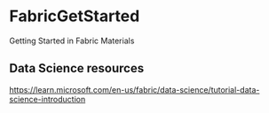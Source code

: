 # FabricGetStarted
Getting Started in Fabric Materials

## Data Science resources
https://learn.microsoft.com/en-us/fabric/data-science/tutorial-data-science-introduction


